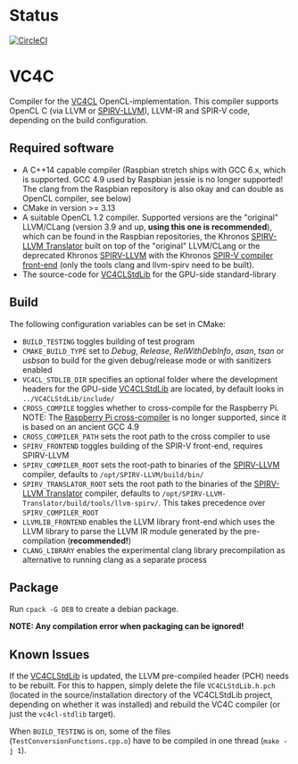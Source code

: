 # Status

[![CircleCI](https://circleci.com/gh/doe300/VC4C.svg?style=svg)](https://circleci.com/gh/doe300/VC4C)

# VC4C

Compiler for the [VC4CL](https://github.com/doe300/VC4CL) OpenCL-implementation.
This compiler supports OpenCL C (via LLVM or [SPIRV-LLVM](https://github.com/KhronosGroup/SPIRV-LLVM)), LLVM-IR and SPIR-V code, depending on the build configuration.

## Required software

- A C++14 capable compiler (Raspbian stretch ships with GCC 6.x, which is supported. GCC 4.9 used by Raspbian jessie is no longer supported! The clang from the Raspbian repository is also okay and can double as OpenCL compiler, see below)
- CMake in version >= 3.13
- A suitable OpenCL 1.2 compiler. Supported versions are the "original" LLVM/CLang (version 3.9 and up, **using this one is recommended**), which can be found in the Raspbian repositories, the Khronos [SPIRV-LLVM Translator](https://github.com/KhronosGroup/SPIRV-LLVM-Translator) built on top of the "original" LLVM/CLang or the deprecated Khronos [SPIRV-LLVM](https://github.com/KhronosGroup/SPIRV-LLVM) with the Khronos [SPIR-V compiler front-end](https://github.com/KhronosGroup/SPIR/tree/spirv-1.0) (only the tools clang and llvm-spirv need to be built).
- The source-code for [VC4CLStdLib](https://github.com/doe300/VC4CLStdLib) for the GPU-side standard-library

## Build

The following configuration variables can be set in CMake:

- `BUILD_TESTING` toggles building of test program
- `CMAKE_BUILD_TYPE` set to *Debug*, *Release*, *RelWithDebInfo*, *asan*, *tsan* or *usbsan* to build for the given debug/release mode or with sanitizers enabled
- `VC4CL_STDLIB_DIR` specifies an optional folder where the development headers for the GPU-side [VC4CLStdLib](https://github.com/doe300/VC4CLStdLib) are located, by default looks in `../VC4CLStdLib/include/`
- `CROSS_COMPILE` toggles whether to cross-compile for the Raspberry Pi. NOTE: The [Raspberry Pi cross-compiler](https://github.com/raspberrypi/tools) is no longer supported, since it is based on an ancient GCC 4.9
- `CROSS_COMPILER_PATH` sets the root path to the cross compiler to use
- `SPIRV_FRONTEND` toggles building of the SPIR-V front-end, requires SPIRV-LLVM
- `SPIRV_COMPILER_ROOT` sets the root-path to binaries of the [SPIRV-LLVM](https://github.com/KhronosGroup/SPIRV-LLVM) compiler, defaults to `/opt/SPIRV-LLVM/build/bin/`
- `SPIRV_TRANSLATOR_ROOT` sets the root path to the binaries of the [SPIRV-LLVM Translator](https://github.com/KhronosGroup/SPIRV-LLVM-Translator) compiler, defaults to `/opt/SPIRV-LLVM-Translator/build/tools/llvm-spirv/`. This takes precedence over `SPIRV_COMPILER_ROOT`
- `LLVMLIB_FRONTEND` enables the LLVM library front-end which uses the LLVM library to parse the LLVM IR module generated by the pre-compilation (**recommended!**)
- `CLANG_LIBRARY` enables the experimental clang library precompilation as alternative to running clang as a separate process

## Package

Run `cpack -G DEB` to create a debian package.

**NOTE: Any compilation error when packaging can be ignored!**

## Known Issues

If the [VC4CLStdLib](https://github.com/doe300/VC4CLStdLib) is updated, the LLVM pre-compiled header (PCH) needs to be rebuilt. For this to happen, simply delete the file `VC4CLStdLib.h.pch` (located in the source/installation directory of the VC4CLStdLib project, depending on whether it was installed) and rebuild the VC4C compiler (or just the `vc4cl-stdlib` target).

When `BUILD_TESTING` is on, some of the files (`TestConversionFunctions.cpp.o`) have to be compiled in one thread (`make -j 1`).
